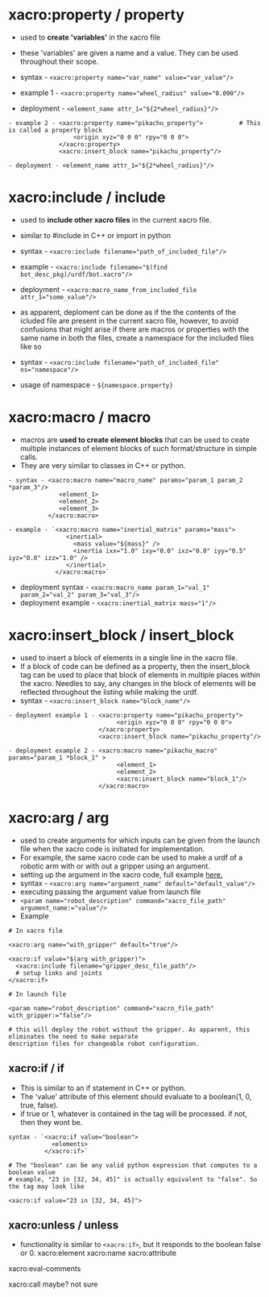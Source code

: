 
# xacro:property / property
  - used to **create 'variables'** in the xacro file
  - these 'variables' are given a name and a value. They can be used throughout their scope.
  - syntax - `<xacro:property name="var_name" value="var_value"/>`
  
  - example 1 - `<xacro:property name="wheel_radius" value="0.090"/>`
  - deployment - `<element_name attr_1="${2*wheel_radius}"/>`
  ```
  - example 2 - <xacro:property name="pikachu_property">          # This is called a property block
                    <origin xyz="0 0 0" rpy="0 0 0"> 
                </xacro:property>                           
                <xacro:insert_block name="pikachu_property"/>
  
  - deployment - <element_name attr_1="${2*wheel_radius}"/>
  ```
  
  
# xacro:include / include
  - used to **include other xacro files** in the current xacro file.
  - similar to #include in C++ or import in python
  
  - syntax - `<xacro:include filename="path_of_included_file"/>`
  
  - example - `<xacro:include filename="$(find bot_desc_pkg)/urdf/bot.xacro"/>`
  
  - deployment - `<xacro:macro_name_from_included_file attr_1="some_value"/>`
  
  - as apparent, deploment can be done as if the the contents of the icluded file are 
  present in the current xacro file, however, to avoid confusions that might arise if there are macros or
  properties with the same name in both the files, create a namespace for the included files like so
  
  - syntax - `<xacro:include filename="path_of_included_file" ns="namespace"/>`
  - usage of namespace - `${namespace.property}`
  
  
  
# xacro:macro / macro
  - macros are **used to create element blocks** that can be used to ceate multiple instances of element blocks
  of such format/structure in simple calls.
  - They are very similar to classes in C++ or python.
  ```
  - syntax - <xacro:macro name="macro_name" params="param_1 param_2 *param_3"/>
                <element_1>
                <element_2>
                <element_3>
             </xacro:macro>
             
  - example - `<xacro:macro name="inertial_matrix" params="mass">
                  <inertial>
                    <mass value="${mass}" />
                    <inertia ixx="1.0" ixy="0.0" ixz="0.0" iyy="0.5" iyz="0.0" izz="1.0" />
                  </inertial>
               </xacro:macro>`    
  ```      
  - deployment syntax - `<xacro:macro_name param_1="val_1" param_2="val_2" param_3="val_3"/>`  
  - deployment example - `<xacro:inertial_matrix mass="1"/>`
  
  
  
# xacro:insert_block / insert_block
  - used to insert a block of elements in a single line in the xacro file. 
  - If a block of code can be defined as a property, then the insert_block tag can be used to place that block of elements in     multiple places within the xacro. Needles to say, any changes in the block of elements will be reflected throughout the listing while making the urdf.
  - syntax - `<xacro:insert_block name="block_name"/>`
  ```
  - deployment example 1 - <xacro:property name="pikachu_property">
                                <origin xyz="0 0 0" rpy="0 0 0"> 
                           </xacro:property>                           
                           <xacro:insert_block name="pikachu_property"/>
                           
  - deployment example 2 - <xacro:macro name="pikachu_macro" params="param_1 *block_1" >
                                <element_1>
                                <element_2>
                                <xacro:insert_block name="block_1"/>
                           </xacro:macro>
```

# xacro:arg / arg
  - used to create arguments for which inputs can be given from the launch file when the xacro code is initiated for implementation. 
  - For example, the same xacro code can be used to make a urdf of a robotic arm with or with out a gripper using an argument.
  - setting up the argument in the xacro code, full example [here.](https://answers.ros.org/question/282902/pass-parameters-to-xacro-from-launch-file-or-otherwise/)
  - syntax - `<xacro:arg name="argument_name" default="default_value"/>`
  - executing passing the argument value from launch file
  - `<param name="robot_description" command="xacro_file_path" argument_name:="value"/>`
  - Example
  ```
  # In xacro file
  
  <xacro:arg name="with_gripper" default="true"/>
  
  <xacro:if value="$(arg with_gripper)">
    <xacro:include filename="gripper_desc_file_path"/>
    # setup links and joints
  </xacro:if>
  
  # In launch file
  
  <param name="robot_description" command="xacro_file_path" with_gripper:="false"/>
  
  # this will deploy the robot without the gripper. As apparent, this eliminates the need to make separate 
  description files for changeable robot configuration.
  ```
## xacro:if / if
  - This is similar to an if statement in C++ or python.
  - The 'value' attribute of this element should evaluate to a boolean(1, 0, true, false).
  - if true or 1, whatever is contained in the tag will be processed. if not, then they wont be.
  ```
  syntax - `<xacro:if value="boolean">
              <elements>
            </xacro:if>` 
            
  # The "boolean" can be any valid python expression that computes to a boolean value
  # example, "23 in [32, 34, 45]" is actually equivalent to "false". So the tag may look like
  
  <xacro:if value="23 in [32, 34, 45]">
  ```
## xacro:unless / unless
  - functionality is similar to `<xacro:if>`, but it responds to the boolean false or 0. 
xacro:element
xacro:name
xacro:attribute



xacro:eval-comments

xacro:call maybe? not sure
